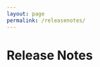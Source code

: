 ```yaml
---
layout: page
permalink: /releasenotes/
---
```


<script type="text/javascript">

  const request = new XMLHttpRequest();
    
  request.open("GET", "https://services.bugshooting.com/rest/releasenotes.html");
  request.send();

  request.onload = (e) => {
     document.getElementById("releasenotes").innerHTML = request.response;
  }
  
</script>

# Release Notes

<div id="releasenotes" />
